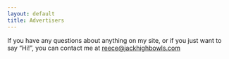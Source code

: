 ```yaml
---
layout: default
title: Advertisers
---
```


If you have any questions about anything on my site, or if you just want to say “Hi!”, you can contact me at <a href="mailto:reece@jackhighbowls.com">reece@jackhighbowls.com</a>
